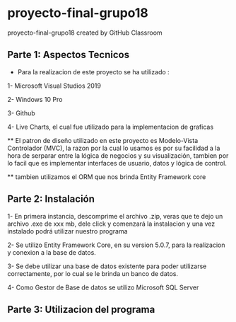 # proyecto-final-grupo18
proyecto-final-grupo18 created by GitHub Classroom

## Parte 1: Aspectos Tecnicos

- Para la realizacion de este proyecto se ha utilizado :

1- Microsoft Visual Studios 2019

2- Windows 10 Pro

3- Github

4- Live Charts, el cual fue utilizado para la implementacion
   de graficas 
   
** El patron de diseño utilizado en este proyecto es Modelo-Vista Controlador (MVC), la razon por la cual lo usamos es por su facilidad a la hora de serparar entre la lógica de negocios y su visualización, tambien por lo facil que es implementar interfaces de usuario, datos y lógica de control.

** tambien utilizamos el ORM que nos brinda Entity Framework core
  
## Parte 2: Instalación

1- En primera instancia, descomprime el archivo .zip, veras que te dejo un archivo .exe de xxx mb, dele click y comenzará la instalacion y una vez instalado podrá utilizar nuestro programa
  
2- Se utilizo Entity Framework Core, en su version 5.0.7, para la realizacion y conexion a la base de datos.

3- Se debe utilizar una base de datos existente para poder utilizarse correctamente, por lo cual se le brinda un banco de datos. 

4- Como Gestor de Base de datos se utilizo Microsoft SQL Server

## Parte 3: Utilizacion del programa
  




